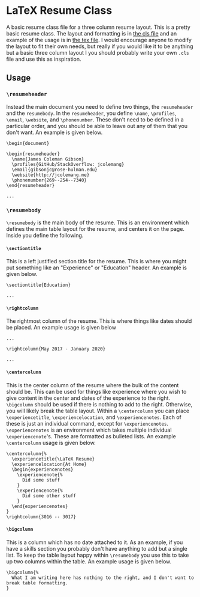 # LaTeX Resume Class

A basic resume class file for a three column resume layout. This is a pretty
basic resume class. The layout and formatting is
in [the cls file](./resumeclass.cls) and an example of the usage is
in [the tex file](./resume.tex). I would encourage anyone to modify the layout
to fit their own needs, but really if you would like it to be anything but a
basic three column layout I you should probably write your own `.cls` file and
use this as inspiration.

## Usage

### `\resumeheader`

Instead the main document you need to define two things, the `resumeheader` and
the `resumebody`. In the `resumeheader`, you define `\name`, `\profiles`,
`\email`, `\website`, and `\phonenumber`. These don't need to be defined in a
particular order, and you should be able to leave out any of them that you don't
want. An example is given below.

```
\begin{document}

\begin{resumeheader}
  \name{James Coleman Gibson}
  \profiles{GitHub/StackOverflow: jcolemang}
  \email{gibsonjc@rose-hulman.edu}
  \website{http://jcolemang.me}
  \phonenumber{269--254--7340}
\end{resumeheader}

...
```

### `\resumebody`

`\resumebody` is the main body of the resume. This is an environment which
defines the main table layout for the resume, and centers it on the page. Inside
you define the following.

#### `\sectiontitle`

This is a left justified section title for the resume. This is where you might
put something like an "Experience" or "Education" header. An example is given below.

```
\sectiontitle{Education}

...
```

#### `\rightcolumn`

The rightmost column of the resume. This is where things like dates should be
placed. An example usage is given below

```
...

\rightcolumn{May 2017 - January 2020}

...
```

#### `\centercolumn`

This is the center column of the resume where the bulk of the content should be.
This can be used for things like experience where you wish to give content in
the center and dates of the experience to the right. `\bigcolumn` should be used
if there is nothing to add to the right. Otherwise, you will likely break the
table layout. Within a `\centercolumn` you can place `\experiencetitle`,
`\experiencelocation`, and `\experiencenotes`. Each of these is just an
individual command, except for `\experiencenotes`. `\experiencenotes` is an
environment which takes multiple individual `\experiencenote`'s. These are
formatted as bulleted lists. An example `\centercolumn` usage is given below.

```
\centercolumn{%
  \experiencetitle{\LaTeX Resume}
  \experiencelocation{At Home}
  \begin{experiencenotes}
    \experiencenote{%
      Did some stuff
    }
    \experiencenote{%
      Did some other stuff
    }
  \end{experiencenotes}
}
\rightcolumn{3016 -- 3017}
```

#### `\bigcolumn`

This is a column which has no date attached to it. As an example, if you have a
skills section you probably don't have anything to add but a single list. To
keep the table layout happy within `\resumebody` you use this to take up two
columns within the table. An example usage is given below.
```
\bigcolumn{%
  What I am writing here has nothing to the right, and I don't want to break table formatting.
}
```
